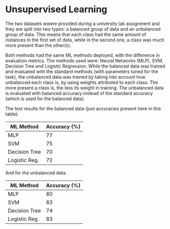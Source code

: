 # Unsupervised Learning
 
The two datasets wwere provided during a university lab assignment and they are split into two types: a balanced group of data and an unbalanced group of data. This means that each class had the same amount of instances in the first set of data, while in the second one, a class was much more present than the other(s).


Both methods had the same ML methods deployed, with the difference in evaluation metrics. The methods used were: Neural Networks (MLP), SVM, Decision Tree and Logistic Regression. While the balanced data was trained and evaluated with the standard methods (with parameters tuned for the task), the unbalanced data was trained by taking into account how unbalanced each class is, by using weights attributed to each class. The more present a class is, the less its weight in training. The unbalanced data is evaluated with balanced accuracy instead of the standard accuracy (which is used for the balanced data).


The test results for the balanced data (just accuracies present here in this table):


| ML Method | Accuracy (%) |
| --------- | -----------  |
| MLP | 77 |
| SVM  | 75 |
| Decision Tree  | 70 |
| Logistic Reg.  | 72 |


And for the unbalanced data: 


| ML Method | Accuracy (%) |
| --------- | -----------  |
| MLP | 80 |
| SVM  | 83 |
| Decision Tree  | 74 |
| Logistic Reg.  | 83 |